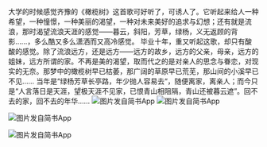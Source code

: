 大学的时候感觉齐豫的《橄榄树》这首歌可好听了，可诱人了。它听起来给人一种希望，一种憧憬，一种美丽的渴望，一种对未来美好的追求与幻想；还有就是流浪，那时渴望流浪天涯的感觉——暮云，斜阳，芳草，绿杨，义无返顾的背影……，多么酷又多么潇洒而又高冷感觉。
毕业十年，重又听起这歌，却只有酸酸的感觉。除了流浪远方，还是远方——远方的故乡，远方的父亲，母亲，远方的姐妹，远方所谓的家。不再是美的渴望，取而代之的是对亲人的思念与眷恋，对现实的无奈。那梦中的橄榄树早已枯萎，那广阔的草原早已荒芜，那山间的小溪早已不见……
当年是“绿杨芳草长亭路，年少抛人容易去“，随便离家，离亲人；而今只是“人言落日是天涯，望极天涯不见家，已恨青山相阻隔，青山还被暮云遮”。回不去的家，回不去的年华……
![图片发自简书App](http://upload-images.jianshu.io/upload_images/1691484-04a82f7af8ea49db.jpg?imageMogr2/auto-orient/strip%7CimageView2/2/w/1080/q/50)
![图片发自简书App](http://upload-images.jianshu.io/upload_images/1691484-b7c0cb9e3a9b24d1.jpg?imageMogr2/auto-orient/strip%7CimageView2/2/w/1080/q/50)

![图片发自简书App](http://upload-images.jianshu.io/upload_images/1691484-64220a61da16a409.jpg?imageMogr2/auto-orient/strip%7CimageView2/2/w/1080/q/50)

![图片发自简书App](http://upload-images.jianshu.io/upload_images/1691484-9bf0da43ca3db34d.jpg?imageMogr2/auto-orient/strip%7CimageView2/2/w/1080/q/50)
